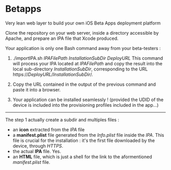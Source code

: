 # Betapps
Very lean web layer to build your own iOS Beta Apps deployment platform

Clone the repository on your web server, inside a directory accessible by Apache, and prepare an IPA file that Xcode produced.

Your application is only one Bash command away from your beta-testers :


1) ./importIPA.sh *IPAFilePath* *InstallationSubDir* *DeployURL*
This command will process your IPA located at *IPAFilePath* and copy the result into the local sub-directory *InstallationSubDir*, corresponding to the URL https://*DeployURL*/*InstallationSubDir*/.

2) Copy the URL contained in the output of the previous command and paste it into a browser.

3) Your application can be installed seamlessly ! (provided the UDID of the device is included into the provisioning profiles included in the app...)

----------------

The step 1 actually create a subdir and multiples files :

* an **icon** extracted from the *IPA* file
* a **manifest.plist** file generated from the *Info.plist* file inside the *IPA*. This file is crucial for the installation : it's the first file downloaded by the device, through *HTTPS*.
* the actual **IPA** file. Yes.
* an **HTML** file, which is just a shell for the link to the aformentioned *manifest.plist* file.
